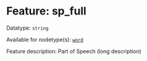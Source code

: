 # Feature: sp_full

Datatype: `string`

Available for nodetype(s): [`word`](wordnodefeatures.md)

Feature description: Part of Speech (long description)
